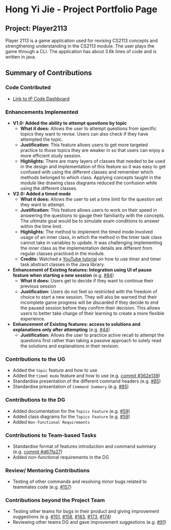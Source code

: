 # Hong Yi Jie - Project Portfolio Page

## Project: Player2113

Player 2113 is a game application used for revising CS2113 concepts and strengthening understanding in the CS2113 module.
The user plays the game through a CLI. The application has about 3.6k lines of code and is written in java.

## Summary of Contributions
### Code Contributed
- [Link to tP Code Dashboard](https://nus-cs2113-ay2324s2.github.io/tp-dashboard/?search=hongyijie06&breakdown=true&sort=groupTitle%20dsc&sortWithin=title&since=2024-02-23&timeframe=commit&mergegroup=&groupSelect=groupByRepos&checkedFileTypes=docs~functional-code~test-code~other&tabOpen=false)
### Enhancements Implemented
- **V1.0: Added the ability to attempt questions by topic**
    - **What it does:** Allows the user to attempt questions from specific topics they want to revise. 
      Users can also check if they have attempted the topic.
    - **Justification:** This feature allows users to get more targeted practice to those topics they are weaker in
      so that users can enjoy a more efficient study session.
    -  **Highlights:** There are many layers of classes that needed to be used in the design and implementation of this feature so it was easy to get confused with using the different classes and remember which methods belonged to which class.
       Applying concepts taught in the module like drawing class diagrams reduced the confusion while using the different classes.
- **V2.0: Added a timed mode**
    - **What it does:** Allows the user to set a time limit for the question set they want to attempt.
    - **Justification:** This feature allows users to work on their speed in answering the questions to gauge their familiarity with the concepts.
      The ultimate goal would be to simulate exam conditions to answer within the time limit. 
    - **Highlights:** The method to implement the timed mode involved usage of an inner class, in which the method in the timer task class cannot take in variables to update.
      It was challenging implementing the inner class as the implementation details are different from regular classes practiced in the module.
    - **Credits:** Watched a [YouTube tutorial](https://youtu.be/QEF62Fm81h4?si=GPR9-J0K1zdsS588) on how to use timer and timer task abstract classes in the Java library. 
- **Enhancement of Existing features: Integration using UI of pause feature when starting a new session** (e.g. [#84](https://github.com/AY2324S2-CS2113-F15-1/tp/pull/84))
    - **What it does:** Users get to decide if they want to continue their previous session
    - **Justification:** Users do not feel so restricted with the freedom of choice to start a new session.
      They will also be warned that their incomplete game progress will be discarded if they decide to end the paused session before they confirm their decision.
      This allows users to better take charge of their learning to create a more flexible experience.
- **Enhancement of Existing features: access to solutions and explanations only after attempting** (e.g. [#44](https://github.com/AY2324S2-CS2113-F15-1/tp/pull/44))
    - **Justification:** Allows the user to practice active recall to attempt the questions first rather than taking a passive approach to solely read the solutions and explanations in their revision.
### Contributions to the UG
- Added the `topic` feature and how to use
- Added the `timed mode` feature and how to use (e.g. [commit #362e139](https://github.com/hongyijie06/tp/commit/362e13952340b0a687aee3f469773c2880ed8495))
- Standardise presentation of the different command headers (e.g. [#85](https://github.com/AY2324S2-CS2113-F15-1/tp/pull/85))
- Standardise presentation of `Command Summary` (e.g. [#85](https://github.com/AY2324S2-CS2113-F15-1/tp/pull/85))
### Contributions to the DG
- Added documentation for the `Topics Feature` (e.g. [#59](https://github.com/AY2324S2-CS2113-F15-1/tp/pull/59))
- Added class diagrams for the `Topics Feature` (e.g. [#59](https://github.com/AY2324S2-CS2113-F15-1/tp/pull/59))
- Added `Non-functional Requirements`
### Contributions to Team-based Tasks
- Standardise format of features introduction and command summary (e.g. [commit #d67fa27](https://github.com/hongyijie06/tp/commit/d67fa275aa3822488c23fc723702170a95af2c8d))
- Added non-functional requirements in the DG
### Review/ Mentoring Contributions
- Testing of other commands and resolving minor bugs related to teammates code (e.g. [#157](https://github.com/AY2324S2-CS2113-F15-1/tp/pull/157))
### Contributions beyond the Project Team
- Testing other teams for bugs in their product and giving improvement suggestions (e.g. [#151](https://github.com/AY2324S2-CS2113-T13-4/tp/issues/151), [#158](https://github.com/AY2324S2-CS2113-T13-4/tp/issues/158), [#163](https://github.com/AY2324S2-CS2113-T13-4/tp/issues/163), [#173](https://github.com/AY2324S2-CS2113-T13-4/tp/issues/173), [#174](https://github.com/AY2324S2-CS2113-T13-4/tp/issues/174))
- Reviewing other teams DG and gave improvement suggestions (e.g. [#91](https://github.com/AY2324S2-CS2113-W14-1/tp/pull/91/files))